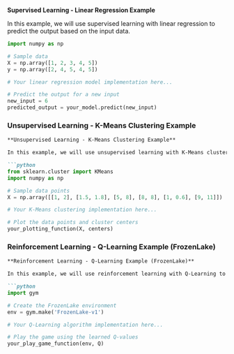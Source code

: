 **Supervised Learning - Linear Regression Example**

In this example, we will use supervised learning with linear regression to predict the output based on the input data.

```python
import numpy as np

# Sample data
X = np.array([1, 2, 3, 4, 5])
y = np.array([2, 4, 5, 4, 5])

# Your linear regression model implementation here...

# Predict the output for a new input
new_input = 6
predicted_output = your_model.predict(new_input)
```

### Unsupervised Learning - K-Means Clustering Example

```markdown
**Unsupervised Learning - K-Means Clustering Example**

In this example, we will use unsupervised learning with K-Means clustering to group data points based on their similarities.

```python
from sklearn.cluster import KMeans
import numpy as np

# Sample data points
X = np.array([[1, 2], [1.5, 1.8], [5, 8], [8, 8], [1, 0.6], [9, 11]])

# Your K-Means clustering implementation here...

# Plot the data points and cluster centers
your_plotting_function(X, centers)
```

### Reinforcement Learning - Q-Learning Example (FrozenLake)

```markdown
**Reinforcement Learning - Q-Learning Example (FrozenLake)**

In this example, we will use reinforcement learning with Q-Learning to make an agent learn how to navigate the FrozenLake environment.

```python
import gym

# Create the FrozenLake environment
env = gym.make('FrozenLake-v1')

# Your Q-Learning algorithm implementation here...

# Play the game using the learned Q-values
your_play_game_function(env, Q)


